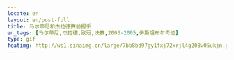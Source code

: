 ```yaml
---
locate: en
layout: en/post-full
title: 马尔蒂尼和杰拉德赛前握手
en_tags: [马尔蒂尼,杰拉德,欧冠,决赛,2003-2005,伊斯坦布尔奇迹]
type: gif
featimg: http://ws1.sinaimg.cn/large/7bb8bd97gy1fxj72xrjl4g208w05ukjn.gif
---
```

